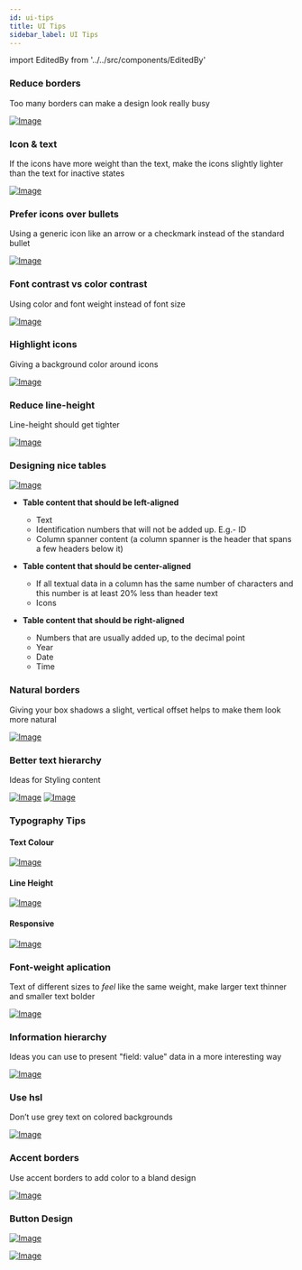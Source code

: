 ```yaml
---
id: ui-tips
title: UI Tips
sidebar_label: UI Tips
---
```


import EditedBy from '../../src/components/EditedBy'

### Reduce borders

Too many borders can make a design look really busy

[![Image](/img/border.jpeg 'UI Tips')](/img/border.jpeg)

### Icon & text

If the icons have more weight than the text, make the icons slightly lighter than the text for inactive states

[![Image](/img/DB0JsbBVwAAKiDi.jpeg 'UI Tips')](/img/DB0JsbBVwAAKiDi.jpeg)

### Prefer icons over bullets

Using a generic icon like an arrow or a checkmark instead of the standard bullet

[![Image](/img/DBup9GsVYAAO9FB.jpeg 'UI Tips')](/img/DBup9GsVYAAO9FB.jpeg)

### Font contrast vs color contrast

Using color and font weight instead of font size

[![Image](/img/DKGK-IBUEAE58Ll.jpeg 'UI Tips')](/img/DKGK-IBUEAE58Ll.jpeg)

### Highlight icons

Giving a background color around icons

[![Image](/img/DOxIKjPXcAE4Edc.jpeg 'UI Tips')](/img/DOxIKjPXcAE4Edc.jpeg)

### Reduce line-height

Line-height should get tighter

[![Image](/img/DXDeaUVUQAIR2hu.png 'UI Tips')](/img/DXDeaUVUQAIR2hu.png)

### Designing nice tables

[![Image](/img/DKvZcFOX0AI_UXH.jpeg 'UI Tips')](/img/DKvZcFOX0AI_UXH.jpeg)

- **Table content that should be left-aligned**

  - Text
  - Identification numbers that will not be added up. E.g.- ID
  - Column spanner content (a column spanner is the header that spans a few headers below it)

- **Table content that should be center-aligned**

  - If all textual data in a column has the same number of characters and this number is at least 20% less than header text
  - Icons

- **Table content that should be right-aligned**
  - Numbers that are usually added up, to the decimal point
  - Year
  - Date
  - Time

### Natural borders

Giving your box shadows a slight, vertical offset helps to make them look more natural

[![Image](/img/DCx35Y6XkAAwmUh.jpeg 'UI Tips')](/img/DCx35Y6XkAAwmUh.jpeg)

### Better text hierarchy

Ideas for Styling content

[![Image](/img/DRBxhg4WAAAvIaU.jpeg 'UI Tips')](/img/DRBxhg4WAAAvIaU.jpeg) [![Image](/img/2020-05-10.png 'UI Tips')](/img/2020-05-10.png)

### Typography Tips

#### Text Colour

[![Image](/img/1_wOYVrdoo8eNsnt7ofbo7PQ.png 'UI Tips')](/img/1_wOYVrdoo8eNsnt7ofbo7PQ.png)

#### Line Height

[![Image](/img/1_sY97OxvlD2qKHNeI85tTsg.png 'UI Tips')](/img/1_sY97OxvlD2qKHNeI85tTsg.png)

#### Responsive

[![Image](/img/1_qGV2-X7iRLxwLpa6pq5jqw.png 'UI Tips')](/img/1_qGV2-X7iRLxwLpa6pq5jqw.png)

### Font-weight aplication

Text of different sizes to _feel_ like the same weight, make larger text thinner and smaller text bolder

[![Image](/img/DZZNtFZVAAAN6Ew.jpeg 'UI Tips')](/img/DZZNtFZVAAAN6Ew.jpeg)

### Information hierarchy

Ideas you can use to present "field: value" data in a more interesting way

[![Image](/img/DdZ_wQuX4AA0vrF.png 'UI Tips')](/img/DdZ_wQuX4AA0vrF.png)

### Use hsl

Don’t use grey text on colored backgrounds

[![Image](/img/1_ajjrhpp-l3GDG7ne7Am8fw.png 'UI Tips')](/img/1_ajjrhpp-l3GDG7ne7Am8fw.png)

### Accent borders

Use accent borders to add color to a bland design

[![Image](/img/1_jEivJuYRI3PbrGYVccKkHA.png 'UI Tips')](/img/1_jEivJuYRI3PbrGYVccKkHA.png)

### Button Design

[![Image](/img/ui-button-design-rules-1.jpg 'UI Tips')](/img/ui-button-design-rules-1.jpg)

[![Image](/img/ui-button-design-rules-4.jpg 'UI Tips')](/img/ui-button-design-rules-4.jpg)

<EditedBy name="Priya, Shahina" updated="Vijay Dev" date="13/05/2020" />
